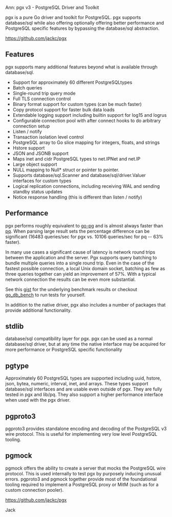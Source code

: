 Ann: pgx v3 - PostgreSQL Driver and Toolkit

pgx is a pure Go driver and toolkit for PostgreSQL. pgx supports database/sql
while also offering optionally offering better performance and PostgreSQL
specific features by bypassing the database/sql abstraction.

https://github.com/jackc/pgx

## Features

pgx supports many additional features beyond what is available through database/sql.

* Support for approximately 60 different PostgreSQLtypes
* Batch queries
* Single-round trip query mode
* Full TLS connection control
* Binary format support for custom types (can be much faster)
* Copy protocol support for faster bulk data loads
* Extendable logging support including builtin support for log15 and logrus
* Configurable connection pool with after connect hooks to do arbitrary connection setup
* Listen / notify
* Transaction isolation level control
* PostgreSQL array to Go slice mapping for integers, floats, and strings
* Hstore support
* JSON and JSONB support
* Maps inet and cidr PostgreSQL types to net.IPNet and net.IP
* Large object support
* NULL mapping to Null* struct or pointer to pointer.
* Supports database/sql.Scanner and database/sql/driver.Valuer interfaces for custom types
* Logical replication connections, including receiving WAL and sending standby status updates
* Notice response handling (this is different than listen / notify)

## Performance

pgx performs roughly equivalent to [go-pg](https://github.com/go-pg/pg) and is
almost always faster than [pq](http://godoc.org/github.com/lib/pq). When parsing
large result sets the percentage difference can be significant (16483
queries/sec for pgx vs. 10106 queries/sec for pq -- 63% faster).

In many use cases a significant cause of latency is network round trips between
the application and the server. Pgx supports query batching to bundle multiple
queries into a single round trip. Even in the case of the fastest possible
connection, a local Unix domain socket, batching as few as three queries
together can yield an improvement of 57%. With a typical network connection the
results can be even more substantial.

See this [gist](https://gist.github.com/jackc/4996e8648a0c59839bff644f49d6e434)
for the underlying benchmark results or checkout
[go_db_bench](https://github.com/jackc/go_db_bench) to run tests for yourself.

In addition to the native driver, pgx also includes a number of packages that
provide additional functionality.

## stdlib

database/sql compatibility layer for pgx. pgx can be used as a normal database/sql driver, but at any time the native interface may be acquired for more performance or PostgreSQL specific functionality

## pgtype

Approximately 60 PostgreSQL types are supported including uuid, hstore, json, bytea, numeric, interval, inet, and arrays. These types support database/sql interfaces and are usable even outside of pgx. They are fully tested in pgx and lib/pq. They also support a higher performance interface when used with the pgx driver.

## pgproto3

pgproto3 provides standalone encoding and decoding of the PostgreSQL v3 wire protocol. This is useful for implementing very low level PostgreSQL tooling.

## pgmock

pgmock offers the ability to create a server that mocks the PostgreSQL wire protocol. This is used internally to test pgx by purposely inducing unusual errors. pgproto3 and pgmock together provide most of the foundational tooling required to implement a PostgreSQL proxy or MitM (such as for a custom connection pooler).

https://github.com/jackc/pgx

Jack
